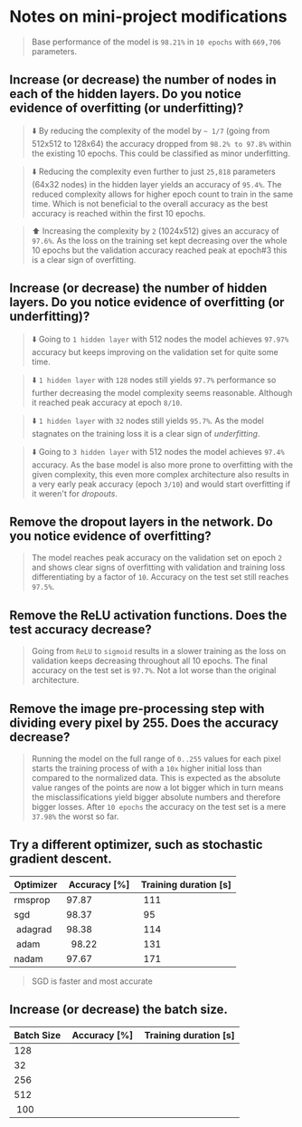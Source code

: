 # Notes on mini-project modifications

> Base performance of the model is `98.21%` in `10 epochs` with `669,706` parameters.

## Increase (or decrease) the number of nodes in each of the hidden layers. Do you notice evidence of overfitting (or underfitting)?

> ⬇️ By reducing the complexity of the model by `~ 1/7` (going from 512x512 to 128x64) the accuracy dropped from `98.2% to 97.8%` within the existing 10 epochs. This could be classified as minor underfitting.

> ⬇️ Reducing the complexity even further to just `25,818` parameters (64x32 nodes) in the hidden layer yields an accuracy of `95.4%`. The reduced complexity allows for higher epoch count to train in the same time. Which is not beneficial to the overall accuracy as the best accuracy is reached within the first 10 epochs.

> ⬆️ Increasing the complexity by `2` (1024x512) gives an accuracy of `97.6%`. As the loss on the training set kept decreasing over the whole 10 epochs but the validation accuracy reached peak at epoch#3 this is a clear sign of overfitting.

## Increase (or decrease) the number of hidden layers. Do you notice evidence of overfitting (or underfitting)?

> ⬇️ Going to `1 hidden layer` with 512 nodes the model achieves `97.97%` accuracy but keeps improving on the validation set for quite some time.

> ⬇️ `1 hidden layer` with `128` nodes still yields `97.7%` performance so further decreasing the model complexity seems reasonable. Although it reached peak accuracy at epoch `8/10`.

> ⬇️ `1 hidden layer` with `32` nodes still yields `95.7%`. As the model stagnates on the training loss it is a clear sign of *underfitting*.

> ⬇️ Going to `3 hidden layer` with 512 nodes the model achieves `97.4%` accuracy. As the base model is also more prone to overfitting with the given complexity, this even more complex architecture also results in a very early peak accuracy (epoch `3/10`) and would start overfitting if it weren't for _dropouts_.

## Remove the dropout layers in the network. Do you notice evidence of overfitting?

> The model reaches peak accuracy on the validation set on epoch `2` and shows clear signs of overfitting with validation and training loss differentiating by a factor of `10`. Accuracy on the test set still reaches `97.5%`.

## Remove the ReLU activation functions. Does the test accuracy decrease?

> Going from `ReLU` to `sigmoid` results in a slower training as the loss on validation keeps decreasing throughout all 10 epochs. The final accuracy on the test set is `97.7%`. Not a lot worse than the original architecture.

## Remove the image pre-processing step with dividing every pixel by 255. Does the accuracy decrease?

> Running the model on the full range of `0..255` values for each pixel starts the training process of with a `10x` higher initial loss than compared to the normalized data. This is expected as the absolute value ranges of the points are now a lot bigger which in turn means the misclassifications yield bigger absolute numbers and therefore bigger losses. After `10 epochs` the accuracy on the test set is a mere `37.98%` the worst so far.

## Try a different optimizer, such as stochastic gradient descent.

| Optimizer | Accuracy [%] | Training duration [s] |
|-----------|--------------|-----------------------|
| rmsprop   |      97.87   |           111         |
| sgd       |      98.37   |            95         |
| adagrad   |      98.38   |          114          |
| adam      |      98.22   |            131        |
| nadam     |      97.67   |              171      |

> SGD is faster and most accurate

## Increase (or decrease) the batch size.

| Batch Size | Accuracy [%] | Training duration [s] |
|-----------|--------------|-----------------------|
| 128       |         |                    |
| 32        |         |                    |
| 256       |         |                    |
| 512       |          |                    |
| 100       |          |                    |
